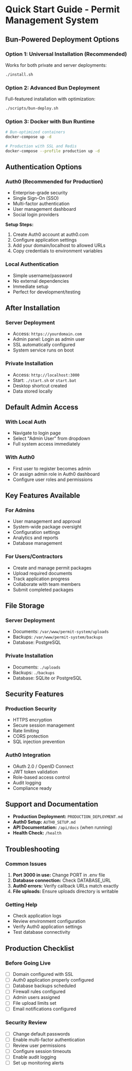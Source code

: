 # Quick Start Guide - Permit Management System

## Bun-Powered Deployment Options

### Option 1: Universal Installation (Recommended)
Works for both private and server deployments:

```bash
./install.sh
```

### Option 2: Advanced Bun Deployment
Full-featured installation with optimization:

```bash
./scripts/bun-deploy.sh
```

### Option 3: Docker with Bun Runtime
```bash
# Bun-optimized containers
docker-compose up -d

# Production with SSL and Redis
docker-compose --profile production up -d
```

## Authentication Options

### Auth0 (Recommended for Production)
- Enterprise-grade security
- Single Sign-On (SSO)
- Multi-factor authentication
- User management dashboard
- Social login providers

**Setup Steps:**
1. Create Auth0 account at auth0.com
2. Configure application settings
3. Add your domain/localhost to allowed URLs
4. Copy credentials to environment variables

### Local Authentication
- Simple username/password
- No external dependencies
- Immediate setup
- Perfect for development/testing

## After Installation

### Server Deployment
- Access: `https://yourdomain.com`
- Admin panel: Login as admin user
- SSL automatically configured
- System service runs on boot

### Private Installation  
- Access: `http://localhost:3000`
- Start: `./start.sh` or `start.bat`
- Desktop shortcut created
- Data stored locally

## Default Admin Access

### With Local Auth
- Navigate to login page
- Select "Admin User" from dropdown
- Full system access immediately

### With Auth0
- First user to register becomes admin
- Or assign admin role in Auth0 dashboard
- Configure user roles and permissions

## Key Features Available

### For Admins
- User management and approval
- System-wide package oversight
- Configuration settings
- Analytics and reports
- Database management

### For Users/Contractors
- Create and manage permit packages
- Upload required documents
- Track application progress
- Collaborate with team members
- Submit completed packages

## File Storage

### Server Deployment
- Documents: `/var/www/permit-system/uploads`
- Backups: `/var/www/permit-system/backups`
- Database: PostgreSQL

### Private Installation
- Documents: `./uploads`
- Backups: `./backups`
- Database: SQLite or PostgreSQL

## Security Features

### Production Security
- HTTPS encryption
- Secure session management
- Rate limiting
- CORS protection
- SQL injection prevention

### Auth0 Integration
- OAuth 2.0 / OpenID Connect
- JWT token validation
- Role-based access control
- Audit logging
- Compliance ready

## Support and Documentation

- **Production Deployment:** `PRODUCTION_DEPLOYMENT.md`
- **Auth0 Setup:** `AUTH0_SETUP.md`
- **API Documentation:** `/api/docs` (when running)
- **Health Check:** `/health`

## Troubleshooting

### Common Issues
1. **Port 3000 in use:** Change PORT in .env file
2. **Database connection:** Check DATABASE_URL
3. **Auth0 errors:** Verify callback URLs match exactly
4. **File uploads:** Ensure uploads directory is writable

### Getting Help
- Check application logs
- Review environment configuration
- Verify Auth0 application settings
- Test database connectivity

## Production Checklist

### Before Going Live
- [ ] Domain configured with SSL
- [ ] Auth0 application properly configured
- [ ] Database backups scheduled
- [ ] Firewall rules configured
- [ ] Admin users assigned
- [ ] File upload limits set
- [ ] Email notifications configured

### Security Review
- [ ] Change default passwords
- [ ] Enable multi-factor authentication
- [ ] Review user permissions
- [ ] Configure session timeouts
- [ ] Enable audit logging
- [ ] Set up monitoring alerts